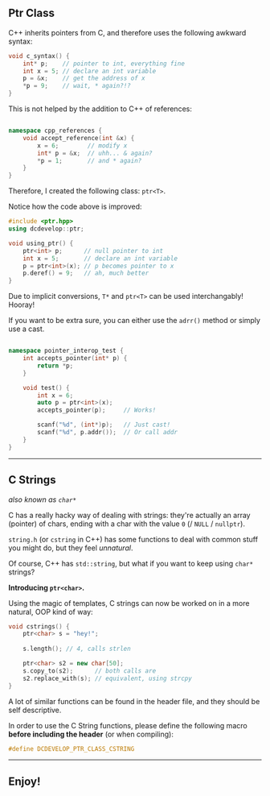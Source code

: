 ## Ptr Class
C++ inherits pointers from C, and therefore uses the following awkward syntax:

```cpp
void c_syntax() {
    int* p;    // pointer to int, everything fine 
    int x = 5; // declare an int variable
    p = &x;    // get the address of x
    *p = 9;    // wait, * again?!?
}
```

This is not helped by the addition to C++ of references:

```cpp

namespace cpp_references {
    void accept_reference(int &x) {
        x = 6;        // modify x
        int* p = &x;  // uhh... & again?
        *p = 1;       // and * again?
    }
}
```

Therefore, I created the following class: `ptr<T>`.

Notice how the code above is improved:
```cpp
#include <ptr.hpp>
using dcdevelop::ptr;

void using_ptr() {
    ptr<int> p;      // null pointer to int
    int x = 5;       // declare an int variable
    p = ptr<int>(x); // p becomes pointer to x
    p.deref() = 9;   // ah, much better
}
```

Due to implicit conversions, `T*` and `ptr<T>` can be used interchangably! Hooray!

If you want to be extra sure, you can either use the `adrr()` method or simply use a cast.

```cpp

namespace pointer_interop_test {
    int accepts_pointer(int* p) {
        return *p;
    }

    void test() {
        int x = 6;
        auto p = ptr<int>(x);
        accepts_pointer(p);     // Works!

        scanf("%d", (int*)p);	// Just cast!
        scanf("%d", p.addr());  // Or call addr
    }
}

```

---
## C Strings
_also known as `char*`_

C has a really hacky way of dealing with strings: they're actually an array (pointer) of chars, ending with a char with the value `0` (/ `NULL` / `nullptr`).

`string.h` (or `cstring` in C++) has some functions to deal with common stuff you might do, but they feel _unnatural_.

Of course, C++ has `std::string`, but what if you want to keep using `char*` strings?

**Introducing `ptr<char>`.**

Using the magic of templates, C strings can now be worked on in a more natural, OOP kind of way:

```cpp
void cstrings() {
    ptr<char> s = "hey!";
    
    s.length(); // 4, calls strlen

    ptr<char> s2 = new char[50];
    s.copy_to(s2);      // both calls are 
    s2.replace_with(s); // equivalent, using strcpy 
}
```

A lot of similar functions can be found in the header file, and they should be self descriptive.

In order to use the C String functions, please define the following macro **before including the header** (or when compiling):

```cpp
#define DCDEVELOP_PTR_CLASS_CSTRING
```

---
## Enjoy!